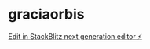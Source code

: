 # graciaorbis

[Edit in StackBlitz next generation editor ⚡️](https://stackblitz.com/~/github.com/trwscholar/graciaorbis)
